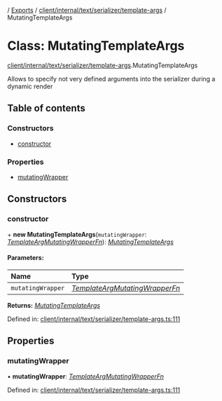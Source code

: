 [](../README.md) / [Exports](../modules.md) / [client/internal/text/serializer/template-args](../modules/client_internal_text_serializer_template_args.md) / MutatingTemplateArgs

# Class: MutatingTemplateArgs

[client/internal/text/serializer/template-args](../modules/client_internal_text_serializer_template_args.md).MutatingTemplateArgs

Allows to specify not very defined arguments into the serializer during a dynamic render

## Table of contents

### Constructors

- [constructor](client_internal_text_serializer_template_args.mutatingtemplateargs.md#constructor)

### Properties

- [mutatingWrapper](client_internal_text_serializer_template_args.mutatingtemplateargs.md#mutatingwrapper)

## Constructors

### constructor

\+ **new MutatingTemplateArgs**(`mutatingWrapper`: [*TemplateArgMutatingWrapperFn*](../modules/client_internal_text_serializer_template_args.md#templateargmutatingwrapperfn)): [*MutatingTemplateArgs*](client_internal_text_serializer_template_args.mutatingtemplateargs.md)

#### Parameters:

Name | Type |
:------ | :------ |
`mutatingWrapper` | [*TemplateArgMutatingWrapperFn*](../modules/client_internal_text_serializer_template_args.md#templateargmutatingwrapperfn) |

**Returns:** [*MutatingTemplateArgs*](client_internal_text_serializer_template_args.mutatingtemplateargs.md)

Defined in: [client/internal/text/serializer/template-args.ts:111](https://github.com/onzag/itemize/blob/5fcde7cf/client/internal/text/serializer/template-args.ts#L111)

## Properties

### mutatingWrapper

• **mutatingWrapper**: [*TemplateArgMutatingWrapperFn*](../modules/client_internal_text_serializer_template_args.md#templateargmutatingwrapperfn)

Defined in: [client/internal/text/serializer/template-args.ts:111](https://github.com/onzag/itemize/blob/5fcde7cf/client/internal/text/serializer/template-args.ts#L111)

